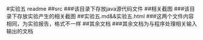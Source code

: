 #实验五 readme
##src
###该目录下存放java源代码文件
##相关截图
###该目录下存放实验产生的相关截图
##实验五.md&&实验五.html
###这两个文件内容相同，为实验报告，格式不一样
##其余文档
###其余文档为与程序处理相关输入输出的文档